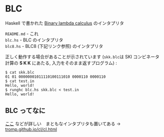 # BLC
Haskell で書かれた [Binary lambda calculus](https://esolangs.org/wiki/Binary_lambda_calculus) のインタプリタ

```README.md``` - これ  
```blc.hs``` - BLC のインタプリタ  
```blc8.hs``` - BLC8 (下記リンク参照) のインタプリタ

正しく動作する場合があることが示されています (```skk.blc```は SKI コンビネータ計算の **S K K** にあたる, 入力をそのまま返すプログラム) :
```console
$ cat skk.blc
01 01 00000001011110100111010 0000110 0000110
$ cat test.in
Hello, world!
$ runghc blc.hs skk.blc < test.in
Hello, world!
```

## BLC ってなに
[ここ](https://tromp.github.io/cl/Binary_lambda_calculus.html) などが詳しい　まともなインタプリタも置いてある → [tromp.github.io/cl/cl.html](https://tromp.github.io/cl/cl.html)

